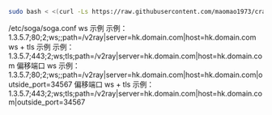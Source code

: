 ``` bash
sudo bash < <(curl -Ls https://raw.githubusercontent.com/maomao1973/crack-soga-v2ray/master/install.sh)
```
 /etc/soga/soga.conf
ws 示例
示例：1.3.5.7;80;2;ws;;path=/v2ray|server=hk.domain.com|host=hk.domain.com
ws + tls 示例
示例：1.3.5.7;443;2;ws;tls;path=/v2ray|server=hk.domain.com|host=hk.domain.com
偏移端口 ws
示例：1.3.5.7;80;2;ws;;path=/v2ray|server=hk.domain.com|host=hk.domain.com|outside_port=34567
偏移端口 ws + tls
示例：1.3.5.7;443;2;ws;tls;path=/v2ray|server=hk.domain.com|host=hk.domain.com|outside_port=34567
